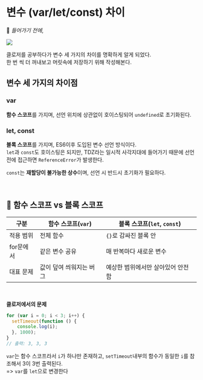 # 변수 (var/let/const) 차이

📌 *들어가기 전에*,

<img src="https://i.pinimg.com/236x/7f/44/46/7f4446525d03206e30be6f7167e86f36.jpg"/>

클로저를 공부하다가 변수 세 가지의 차이를 명확하게 알게 되었다.
<br>한 번 씩 더 꺼내보고 머릿속에 저장하기 위해 작성해본다.

## 변수 세 가지의 차이점
### var
**함수 스코프**를 가지며, 선언 위치에 상관없이 호이스팅되어 `undefined`로 초기화된다.

### let, const
**블록 스코프**를 가지며, ES6이후 도입된 변수 선언 방식이다.
<br>`let`과 `const`도 호이스팅은 되지만, TDZ라는 일시적 사각지대에 들어가기 때문에 선언 전에 접근하면 `ReferenceError`가 발생한다.

`const`는 **재할당이 불가능한 상수**이며, 선언 시 반드시 초기화가 필요하다.

<br>

## 🔹 함수 스코프 vs 블록 스코프
| 구분     | 함수 스코프(`var`) | 블록 스코프(`let`, `const`) |
|--------|---------------|------------------------|
| 적용 범위  | 전체 함수         | `{}`로 감싸진 블록 안         |
| for문에서 | 같은 변수 공유      | 매 반복마다 새로운 변수          |
| 대표 문제  | 값이 덮여 씌워지는 버그 | 예상한 범위에서만 살아있어 안전함     |

<br>

**클로저에서의 문제**
```js
for (var i = 0; i < 3; i++) {
  setTimeout(function () {
    console.log(i);
  }, 1000);
}
// 출력: 3, 3, 3
```
`var`는 함수 스코프라서 `i`가 하나만 존재하고, `setTimeout`내부의 함수가 동일한 `i`를 참조해서 3이 3번 출력된다.
<br>=> `var`를 `let`으로 변경한다
